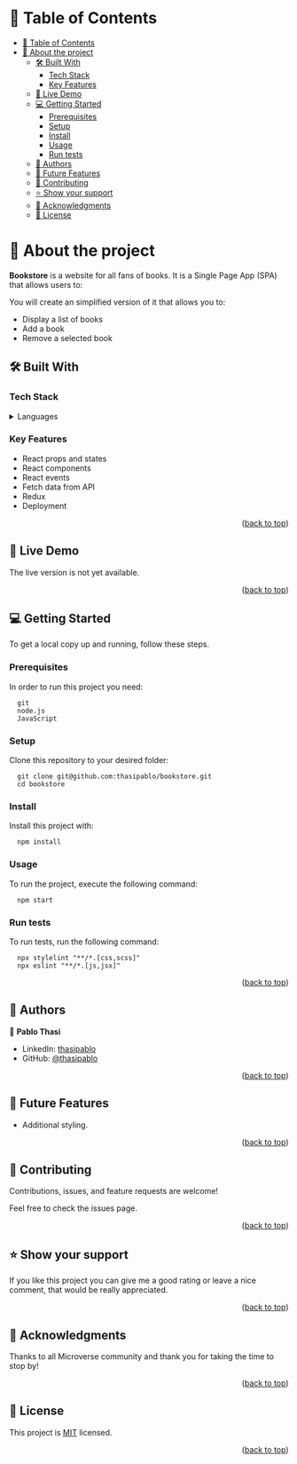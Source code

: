# 📗 Table of Contents

- [📗 Table of Contents](#-table-of-contents)
- [📖 About the project ](#-about-the-project-)
  - [🛠 Built With ](#-built-with-)
    - [Tech Stack ](#tech-stack-)
    - [Key Features ](#key-features-)
  - [🚀 Live Demo ](#-live-demo-)
  - [💻 Getting Started ](#-getting-started-)
    - [Prerequisites](#prerequisites)
    - [Setup](#setup)
    - [Install](#install)
    - [Usage](#usage)
    - [Run tests](#run-tests)
  - [👥 Authors ](#-authors-)
  - [🔭 Future Features ](#-future-features-)
  - [🤝 Contributing ](#-contributing-)
  - [⭐️ Show your support ](#️-show-your-support-)
  - [🙏 Acknowledgments ](#-acknowledgments-)
  - [📝 License ](#-license-)

# 📖 About the project <a name="about-project"></a>

**Bookstore** is a website for all fans of books. It is a Single Page App (SPA) that allows users to:

You will create an simplified version of it that allows you to:

- Display a list of books
- Add a book
- Remove a selected book

## 🛠 Built With <a name="built-with"></a>

### Tech Stack <a name="tech-stack"></a>

<details>
  <summary>Languages</summary>
  <ul>
    <li>HTML</li>
    <li>CSS</li>
    <li>React</li>
    <li>Redux</li>
  </ul>
</details>

### Key Features <a name="key-features"></a>

- React props and states
- React components
- React events
- Fetch data from API
- Redux
- Deployment

<p align="right">(<a href="#readme-top">back to top</a>)</p>

## 🚀 Live Demo <a name="live-demo"></a>

The live version is not yet available.

<p align="right">(<a href="#readme-top">back to top</a>)</p>

## 💻 Getting Started <a name="getting-started"></a>

To get a local copy up and running, follow these steps.

### Prerequisites

In order to run this project you need:

```
  git
  node.js
  JavaScript
```

### Setup

Clone this repository to your desired folder:

```
  git clone git@github.com:thasipablo/bookstore.git
  cd bookstore
```

### Install

Install this project with:

```
  npm install
```

### Usage

To run the project, execute the following command:

```
  npm start
```

### Run tests

To run tests, run the following command:

```
  npx stylelint "**/*.[css,scss]"
  npx eslint "**/*.[js,jsx]"
```

<p align="right">(<a href="#readme-top">back to top</a>)</p>

## 👥 Authors <a name="authors"></a>

👤 **Pablo Thasi**

- LinkedIn: [thasipablo](https://www.linkedin.com/in/thasipablo)
- GitHub: [@thasipablo](https://github.com/thasipablo)

<p align="right">(<a href="#readme-top">back to top</a>)</p>

## 🔭 Future Features <a name="future-features"></a>

- Additional styling.

<p align="right">(<a href="#readme-top">back to top</a>)</p>

## 🤝 Contributing <a name="contributing"></a>

Contributions, issues, and feature requests are welcome!

Feel free to check the issues page.

<p align="right">(<a href="#readme-top">back to top</a>)</p>

## ⭐️ Show your support <a name="support"></a>

If you like this project you can give me a good rating or leave a nice comment, that would be really appreciated.

<p align="right">(<a href="#readme-top">back to top</a>)</p>

## 🙏 Acknowledgments <a name="acknowledgements"></a>

Thanks to all Microverse community and thank you for taking the time to stop by!

<p align="right">(<a href="#readme-top">back to top</a>)</p>

## 📝 License <a name="license"></a>

This project is [MIT](./LICENSE) licensed.

<p align="right">(<a href="#readme-top">back to top</a>)</p>
